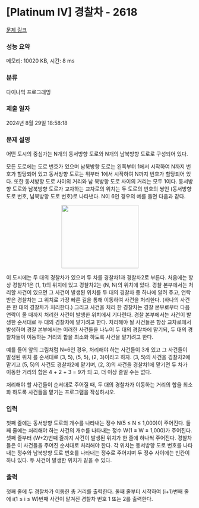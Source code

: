 # [Platinum IV] 경찰차 - 2618 

[문제 링크](https://www.acmicpc.net/problem/2618) 

### 성능 요약

메모리: 10020 KB, 시간: 8 ms

### 분류

다이나믹 프로그래밍

### 제출 일자

2024년 8월 29일 18:58:18

### 문제 설명

<p>어떤 도시의 중심가는 N개의 동서방향 도로와 N개의 남북방향 도로로 구성되어 있다.</p>

<p>모든 도로에는 도로 번호가 있으며 남북방향 도로는 왼쪽부터 1에서 시작하여 N까지 번호가 할당되어 있고 동서방향 도로는 위부터 1에서 시작하여 N까지 번호가 할당되어 있다. 또한 동서방향 도로 사이의 거리와 남 북방향 도로 사이의 거리는 모두 1이다. 동서방향 도로와 남북방향 도로가 교차하는 교차로의 위치는 두 도로의 번호의 쌍인 (동서방향 도로 번호, 남북방향 도로 번호)로 나타낸다. N이 6인 경우의 예를 들면 다음과 같다.</p>

<p style="text-align: center;"><img alt="" src="https://upload.acmicpc.net/6b5a6518-1801-46c9-9b17-49e8abb3bc88/-/preview/" style="width: 207px; height: 170px;"></p>

<p>이 도시에는 두 대의 경찰차가 있으며 두 차를 경찰차1과 경찰차2로 부른다. 처음에는 항상 경찰차1은 (1, 1)의 위치에 있고 경찰차2는 (N, N)의 위치에 있다. 경찰 본부에서는 처리할 사건이 있으면 그 사건이 발생된 위치를 두 대의 경찰차 중 하나에 알려 주고, 연락 받은 경찰차는 그 위치로 가장 빠른 길을 통해 이동하여 사건을 처리한다. (하나의 사건은 한 대의 경찰차가 처리한다.) 그리고 사건을 처리 한 경찰차는 경찰 본부로부터 다음 연락이 올 때까지 처리한 사건이 발생한 위치에서 기다린다. 경찰 본부에서는 사건이 발생한 순서대로 두 대의 경찰차에 맡기려고 한다. 처리해야 될 사건들은 항상 교차로에서 발생하며 경찰 본부에서는 이러한 사건들을 나누어 두 대의 경찰차에 맡기되, 두 대의 경찰차들이 이동하는 거리의 합을 최소화 하도록 사건을 맡기려고 한다.</p>

<p>예를 들어 앞의 그림처럼 N=6인 경우, 처리해야 하는 사건들이 3개 있고 그 사건들이 발생된 위치 를 순서대로 (3, 5), (5, 5), (2, 3)이라고 하자. (3, 5)의 사건을 경찰차2에 맡기고 (5, 5)의 사건도 경찰차2에 맡기며, (2, 3)의 사건을 경찰차1에 맡기면 두 차가 이동한 거리의 합은 4 + 2 + 3 = 9가 되 고, 더 이상 줄일 수는 없다.</p>

<p>처리해야 할 사건들이 순서대로 주어질 때, 두 대의 경찰차가 이동하는 거리의 합을 최소화 하도록 사건들을 맡기는 프로그램을 작성하시오.</p>

### 입력 

 <p>첫째 줄에는 동서방향 도로의 개수를 나타내는 정수 N(5 ≤ N ≤ 1,000)이 주어진다. 둘째 줄에는 처리해야 하는 사건의 개수를 나타내는 정수 W(1 ≤ W ≤ 1,000)가 주어진다. 셋째 줄부터 (W+2)번째 줄까지 사건이 발생된 위치가 한 줄에 하나씩 주어진다. 경찰차들은 이 사건들을 주어진 순서대로 처리해야 한다. 각 위치는 동서방향 도로 번호를 나타내는 정수와 남북방향 도로 번호를 나타내는 정수로 주어지며 두 정수 사이에는 빈칸이 하나 있다. 두 사건이 발생한 위치가 같을 수 있다.</p>

### 출력 

 <p>첫째 줄에 두 경찰차가 이동한 총 거리를 출력한다. 둘째 줄부터 시작하여 (i+1)번째 줄에 i(1 ≤ i ≤ W)번째 사건이 맡겨진 경찰차 번호 1 또는 2를 출력한다.</p>

